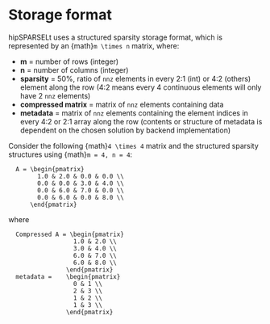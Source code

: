 # Storage format

hipSPARSELt uses a structured sparsity storage format, which is represented by an
{math}`m \times n` matrix, where:

* **m** = number of rows (integer)
* **n** = number of columns (integer)
* **sparsity** = 50%, ratio of `nnz` elements in every 2:1 (int) or 4:2 (others) element along the row (4:2
means every 4 continuous elements will only have 2 `nnz` elements)
* **compressed matrix** = matrix of `nnz` elements containing data
* **metadata** = matrix of `nnz` elements containing the element indices in every 4:2 or 2:1 array along the row (contents or structure of metadata is dependent on the chosen solution by backend implementation)

Consider the following {math}`4 \times 4` matrix and the structured sparsity structures using
{math}`m = 4, n = 4`:

```{math}
  A = \begin{pmatrix}
        1.0 & 2.0 & 0.0 & 0.0 \\
        0.0 & 0.0 & 3.0 & 4.0 \\
        0.0 & 6.0 & 7.0 & 0.0 \\
        0.0 & 6.0 & 0.0 & 8.0 \\
      \end{pmatrix}
```

where

```{math}
  Compressed A = \begin{pmatrix}
                  1.0 & 2.0 \\
                  3.0 & 4.0 \\
                  6.0 & 7.0 \\
                  6.0 & 8.0 \\
                \end{pmatrix}
  metadata =    \begin{pmatrix}
                  0 & 1 \\
                  2 & 3 \\
                  1 & 2 \\
                  1 & 3 \\
                \end{pmatrix}
```
